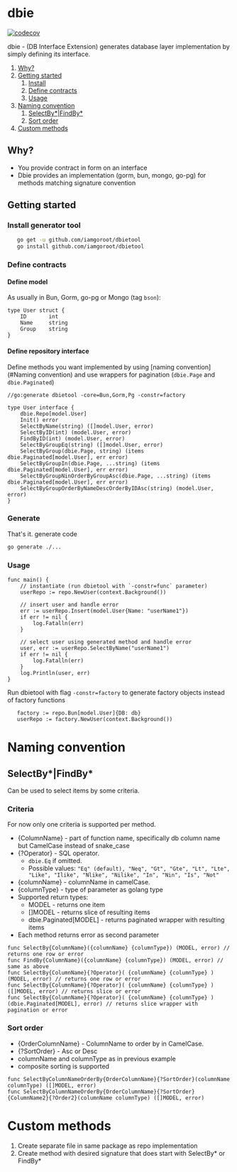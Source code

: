 # dbie

[![codecov](https://codecov.io/gh/iamgoroot/dbie/branch/main/graph/badge.svg?token=HDGXEOT8BA)](https://codecov.io/gh/iamgoroot/dbie)

dbie - (DB Interface Extension) generates database layer implementation by simply defining its interface.

1. [Why?](#why?)
2. [Getting started](#getting-started)
   1. [Install](#install-generator-tool)
   2. [Define contracts](#define-contracts)
   3. [Usage](#Usage)
3. [Naming convention](#naming-convention)
   1. [SelectBy*|FindBy*](#SelectBy*|FindBy*)
   2. [Sort order](#sort-order)
4. [Custom methods](#custom-methods)

## Why?

* You provide contract in form on an interface
* Dbie provides an implementation (gorm, bun, mongo, go-pg) for methods matching signature convention

## Getting started

### Install generator tool
```sh
   go get -u github.com/iamgoroot/dbietool
   go install github.com/iamgoroot/dbietool
```
### Define contracts
#### Define model

As usually in Bun, Gorm, go-pg or Mongo (tag `bson`):
```golang
type User struct {
	ID       int
	Name     string
	Group    string
}
```
#### Define repository interface
Define methods you want implemented by using [naming convention](#Naming convention) and use
wrappers for pagination (`dbie.Page` and `dbie.Paginated`)

```golang 
//go:generate dbietool -core=Bun,Gorm,Pg -constr=factory

type User interface {
	dbie.Repo[model.User]
	Init() error
	SelectByName(string) ([]model.User, error)
	SelectByID(int) (model.User, error)
	FindByID(int) (model.User, error)
	SelectByGroupEq(string) ([]model.User, error)
	SelectByGroup(dbie.Page, string) (items dbie.Paginated[model.User], err error)
	SelectByGroupIn(dbie.Page, ...string) (items dbie.Paginated[model.User], err error)
	SelectByGroupNinOrderByGroupAsc(dbie.Page, ...string) (items dbie.Paginated[model.User], err error)
	SelectByGroupOrderByNameDescOrderByIDAsc(string) (model.User, error)
}
```

### Generate
That's it. generate code
   ```sh
   go generate ./...
   ```

### Usage

```
func main() {
	// instantiate (run dbietool with `-constr=func` parameter)
	userRepo := repo.NewUser(context.Background())
	
	// insert user and handle error
	err := userRepo.Insert(model.User{Name: "userName1"})
	if err != nil {
		log.Fatalln(err)
	}
	
	// select user using generated method and handle error
	user, err := userRepo.SelectByName("userName1")
	if err != nil {
		log.Fatalln(err)
	}
	log.Println(user, err)
}
```
Run dbietool with flag `-constr=factory` to generate factory objects instead of factory functions

```golang
   factory := repo.Bun[model.User]{DB: db}
   userRepo := factory.NewUser(context.Background())
```
# Naming convention

## SelectBy*|FindBy*

Can be used to select items by some criteria.

### Criteria
For now only one criteria is supported per method. 

* {ColumnName} - part of function name, specifically db column name but CamelCase instead of snake_case
* {?Operator} - SQL operator. 
  * `dbie.Eq` if omitted. 
  * Possible values:
  `"Eq" (default), "Neq", "Gt", "Gte", "Lt", "Lte", "Like", "Ilike", "Nlike", "Nilike", "In", "Nin", "Is", "Not"`
* {columnName} - columnName in camelCase.
* {columnType} - type of parameter as golang type
* Supported return types: 
  * MODEL - returns one item 
  * []MODEL - returns slice of resulting items
  * dbie.Paginated[MODEL] - returns paginated wrapper with resulting items
* Each method returns error as second parameter

```golang
func SelectBy{ColumnName}({columnName} {columnType}) (MODEL, error) // returns one row or error 
func FindBy{ColumnName}({columnName} {columnType}) (MODEL, error) // same as above
func SelectBy{ColumnName}{?Operator}( {columnName} {columnType} ) (MODEL, error) // returns one row or error 
func SelectBy{ColumnName}{?Operator}( {columnName} {columnType} ) ([]MODEL, error) // returns slice or error
func SelectBy{ColumnName}{?Operator}( {columnName} {columnType} ) (dbie.Paginated[MODEL], error) // returns slice wrapper with pagination or error
```




### Sort order

* {OrderColumnName} - ColumnName to order by in CamelCase.
* {?SortOrder} - Asc or Desc
* columnName and columnType as in previous example
* composite sorting is supported
```golang
func SelectByColumnNameOrderBy{OrderColumnName}{?SortOrder}(columnName columnType) ([]MODEL, error)
func SelectByColumnNameOrderBy{OrderColumnName}{?SortOrder}{ColumnName2}{?Order2}(columnName columnType) ([]MODEL, error)

```


# Custom methods

1. Create separate file in same package as repo implementation
2. Create method with desired signature that does start with SelectBy* or FindBy*
